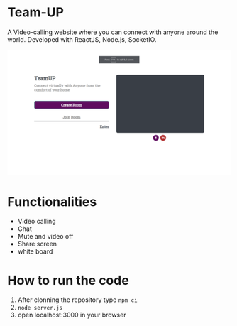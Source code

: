 # Team-UP

A Video-calling website where you can connect with anyone around the world.
Developed with ReactJS, Node.js, SocketIO.

<img src="https://github.com/zainanizar/Team-UP/blob/main/images/Screenshot%20(294).png" >

# Functionalities
* Video calling
* Chat
* Mute and video off
* Share screen
* white board


# How to run the code 
1. After clonning the repository type
`npm ci`
2. `node server.js`
3. open localhost:3000 in your browser